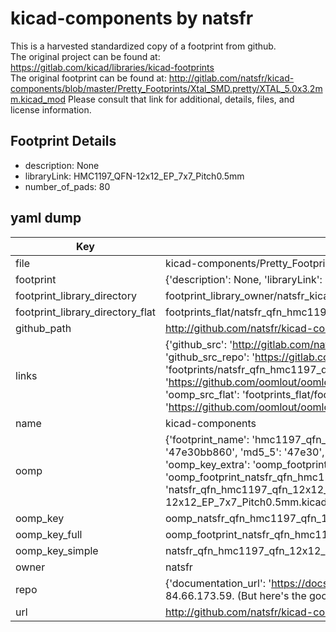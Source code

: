 # kicad-components by natsfr  
This is a harvested standardized copy of a footprint from github.  
The original project can be found at:  
https://gitlab.com/kicad/libraries/kicad-footprints  
The original footprint can be found at:
http://gitlab.com/natsfr/kicad-components/blob/master/Pretty_Footprints/Xtal_SMD.pretty/XTAL_5.0x3.2mm.kicad_mod
Please consult that link for additional, details, files, and license information.  
## Footprint Details
* description: None  
* libraryLink: HMC1197_QFN-12x12_EP_7x7_Pitch0.5mm  
* number_of_pads: 80  
## yaml dump  
| Key | Value |  
| --- | --- |  
| file | kicad-components/Pretty_Footprints/QFN.pretty/HMC1197_QFN-12x12_EP_7x7_Pitch0.5mm.kicad_mod |  
| footprint | {'description': None, 'libraryLink': 'HMC1197_QFN-12x12_EP_7x7_Pitch0.5mm', 'number_of_pads': 80} |  
| footprint_library_directory | footprint_library_owner/natsfr_kicad-components |  
| footprint_library_directory_flat | footprints_flat/natsfr_qfn_hmc1197_qfn_12x12_ep_7x7_pitch0_5mm/working |  
| github_path | http://github.com/natsfr/kicad-components/blob/master/Pretty_Footprints/QFN.pretty/HMC1197_QFN-12x12_EP_7x7_Pitch0.5mm.kicad_mod |  
| links | {'github_src': 'http://gitlab.com/natsfr/kicad-components/blob/master/Pretty_Footprints/Xtal_SMD.pretty/XTAL_5.0x3.2mm.kicad_mod', 'github_src_repo': 'https://gitlab.com/kicad/libraries/kicad-footprints', 'oomp_bot': 'footprints/natsfr_qfn_hmc1197_qfn_12x12_ep_7x7_pitch0_5mm/working', 'oomp_bot_github': 'https://github.com/oomlout/oomlout_oomp_footprint_bot/tree/main/footprints/natsfr_qfn_hmc1197_qfn_12x12_ep_7x7_pitch0_5mm/working', 'oomp_src_flat': 'footprints_flat/footprints_flat/natsfr_qfn_hmc1197_qfn_12x12_ep_7x7_pitch0_5mm/working', 'oomp_src_flat_github': 'https://github.com/oomlout/oomlout_oomp_footprint_src/tree/main/footprints_flat/natsfr_qfn_hmc1197_qfn_12x12_ep_7x7_pitch0_5mm/working'} |  
| name | kicad-components |  
| oomp | {'footprint_name': 'hmc1197_qfn_12x12_ep_7x7_pitch0_5mm', 'library_name': 'qfn', 'md5': '47e30bb8604ba464773eca1eacbd0fd6', 'md5_10': '47e30bb860', 'md5_5': '47e30', 'md5_6': '47e30b', 'oomp_key': 'oomp_natsfr_qfn_hmc1197_qfn_12x12_ep_7x7_pitch0_5mm', 'oomp_key_extra': 'oomp_footprint_natsfr_qfn_hmc1197_qfn_12x12_ep_7x7_pitch0_5mm', 'oomp_key_full': 'oomp_footprint_natsfr_qfn_hmc1197_qfn_12x12_ep_7x7_pitch0_5mm_47e30b', 'oomp_key_simple': 'natsfr_qfn_hmc1197_qfn_12x12_ep_7x7_pitch0_5mm', 'original_filename': 'kicad-components/Pretty_Footprints/QFN.pretty/HMC1197_QFN-12x12_EP_7x7_Pitch0.5mm.kicad_mod', 'owner_name': 'natsfr'} |  
| oomp_key | oomp_natsfr_qfn_hmc1197_qfn_12x12_ep_7x7_pitch0_5mm |  
| oomp_key_full | oomp_footprint_natsfr_qfn_hmc1197_qfn_12x12_ep_7x7_pitch0_5mm |  
| oomp_key_simple | natsfr_qfn_hmc1197_qfn_12x12_ep_7x7_pitch0_5mm |  
| owner | natsfr |  
| repo | {'documentation_url': 'https://docs.github.com/rest/overview/resources-in-the-rest-api#rate-limiting', 'message': "API rate limit exceeded for 84.66.173.59. (But here's the good news: Authenticated requests get a higher rate limit. Check out the documentation for more details.)"} |  
| url | http://github.com/natsfr/kicad-components |  


